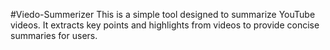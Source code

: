 #Viedo-Summerizer
This is a simple tool designed to summarize YouTube videos. It extracts key points and highlights from videos to provide concise summaries for users.

